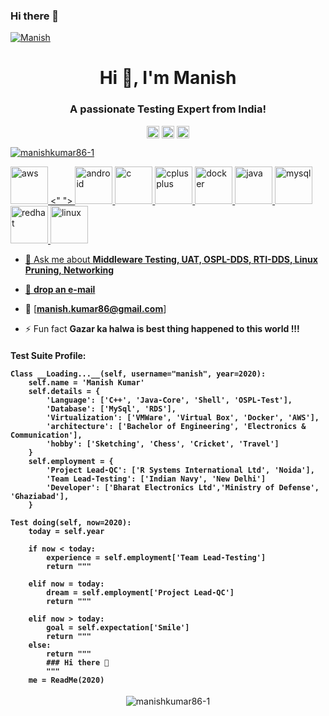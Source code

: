 ### Hi there 👋

<!--
**manishkumar86-1/manishkumar86-1** is a ✨ _special_ ✨ repository because its `README.md` (this file) appears on your GitHub profile.

Here are some ideas to get you started:

- 🔭 I’m currently working on ...
- 🌱 I’m currently learning ...
- 👯 I’m looking to collaborate on ...
- 🤔 I’m looking for help with ...
- 💬 Ask me about ...
- 📫 How to reach me: ...
- 😄 Pronouns: ...
- ⚡ Fun fact: ...
-->
<!--[Manish](https://github.com/manishkumar86-1)-->
[![Manish](https://res.cloudinary.com/manishkumar86/image/upload/v1595763215/20180513084249_zffq9o.gif)](https://github.com/manishkumar86-1)
<h1 align="center">Hi 👋, I'm Manish</h1>
<h3 align="center">A passionate Testing Expert from India!</h3>
<p align="center">
<!--a href="https://twitter.com/manishkumar861" target="blank"><img align="center" src="https://cdn.jsdelivr.net/npm/simple-icons@3.0.1/icons/twitter.svg" alt="manish.kumar86" height="20" width="20" /></a-->
<a href="https://linkedin.com/in/manishkumar86" target="blank"><img align="center" src="https://cdn.jsdelivr.net/npm/simple-icons@3.0.1/icons/linkedin.svg" alt="manish.kumar86" height="20" width="20" /></a>
<a href="https://fb.com/manishkumarbel" target="blank"><img align="center" src="https://cdn.jsdelivr.net/npm/simple-icons@3.0.1/icons/facebook.svg" alt="manish.kumar86" height="20" width="20" /></a>
<a href="https://instagram.com/manish.kumar86" target="blank"><img align="center" src="https://cdn.jsdelivr.net/npm/simple-icons@3.0.1/icons/instagram.svg" alt="manish.kumar86" height="20" width="20" /></a-->
<!--a href="https://www.youtube.com/c/manish.kumar86" target="blank"><img align="center" src="https://cdn.jsdelivr.net/npm/simple-icons@3.0.1/icons/youtube.svg" alt="manish.kumar86" height="20" width="20" /></a-->
</p>

<p align="left"> <img src="https://komarev.com/ghpvc/?username=manishkumar86-1" alt="manishkumar86-1" /> </p>

<p align="left">
<img src="https://devicons.github.io/devicon/devicon.git/icons/amazonwebservices/amazonwebservices-original-wordmark.svg" alt="aws" width="60" height="60"/>
	<" ">
<img src="https://devicons.github.io/devicon/devicon.git/icons/android/android-original-wordmark.svg" alt="android" width="60" height="60"/> 
<img src="https://devicons.github.io/devicon/devicon.git/icons/c/c-original.svg" alt="c" width="60" height="60"/> 
<img src="https://devicons.github.io/devicon/devicon.git/icons/cplusplus/cplusplus-original.svg" alt="cplusplus" width="60" height="60"/> 
<img src="https://devicons.github.io/devicon/devicon.git/icons/docker/docker-original-wordmark.svg" alt="docker" width="60" height="60"/> 
<img src="https://devicons.github.io/devicon/devicon.git/icons/java/java-original-wordmark.svg" alt="java" width="60" height="60"/> 
<img src="https://devicons.github.io/devicon/devicon.git/icons/mysql/mysql-original-wordmark.svg" alt="mysql" width="60" height="60"/> 
<img src="https://devicons.github.io/devicon/devicon.git/icons/redhat/redhat-original-wordmark.svg" alt="redhat" width="60" height="60"/> 
<img src="https://devicons.github.io/devicon/devicon.git/icons/linux/linux-original.svg" alt="linux" width="60" height="60"/>
</p>

- 💬 Ask me about **Middleware Testing, UAT, OSPL-DDS, RTI-DDS, Linux Pruning, Networking**

- :e-mail: [**drop an e-mail**](mailto:manish.kumar86@gmail.com) 
- :e-mail: [**manish.kumar86@gmail.com**]

- ⚡ Fun fact **Gazar ka halwa is best thing happened to this world !!!**

<h4>
Test Suite Profile:
    
    Class __Loading...__(self, username="manish", year=2020):
        self.name = 'Manish Kumar'
        self.details = {
            'Language': ['C++', 'Java-Core', 'Shell', 'OSPL-Test'],
            'Database': ['MySql', 'RDS'],
			'Virtualization': ['VMWare', 'Virtual Box', 'Docker', 'AWS'],
            'architecture': ['Bachelor of Engineering', 'Electronics & Communication'],
            'hobby': ['Sketching', 'Chess', 'Cricket', 'Travel']
        }
        self.employment = {
            'Project Lead-QC': ['R Systems International Ltd', 'Noida'],
            'Team Lead-Testing': ['Indian Navy', 'New Delhi']
            'Developer': ['Bharat Electronics Ltd','Ministry of Defense', 'Ghaziabad'],
        }
	
    Test doing(self, now=2020):
        today = self.year

        if now < today:
            experience = self.employment['Team Lead-Testing']
			return """

        elif now = today:
            dream = self.employment['Project Lead-QC']
            return """

        elif now > today:
            goal = self.expectation['Smile']
            return """
        else:
            return """
            ### Hi there 👋
            """    
	    me = ReadMe(2020)
</h4>
<p align="center"> <img src="https://github-readme-stats.vercel.app/api?username=manishkumar86-1&show_icons=true" alt="manishkumar86-1" /> </p>
